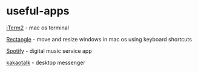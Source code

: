 # useful-apps

[iTerm2](https://iterm2.com/) - mac os terminal

[Rectangle](https://rectangleapp.com) - move and resize windows in mac os using keyboard shortcuts

[Spotify](https://www.spotify.com/de-en/download/other/) - digital music service app

[kakaotalk](https://apps.apple.com/kr/app/kakaotog/id869223134?mt=12) - desktop messenger